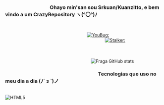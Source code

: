 ### ⠀⠀⠀⠀⠀⠀⠀⠀⠀⠀⠀⠀Ohayo min'san sou Srkuan/Kuanzitto, e bem vindo a um CrazyRepository ヽ(°〇°)ﾉ	
⠀⠀

⠀⠀⠀⠀⠀⠀
⠀⠀⠀⠀⠀⠀⠀⠀⠀⠀⠀⠀⠀⠀⠀⠀⠀⠀⠀
[![YouBug:](https://img.shields.io/badge/YouTube-FF0000?style=for-the-badge&logo=youtube&logoColor=white)](https://www.youtube.com/@srkuan)
⠀⠀⠀⠀⠀⠀⠀⠀⠀⠀⠀⠀⠀⠀⠀⠀⠀⠀⠀⠀⠀⠀⠀⠀⠀⠀⠀⠀⠀⠀⠀
[![Stalker:](https://img.shields.io/badge/Instagram-E4405F?style=for-the-badge&logo=instagram&logoColor=white)](https://www.instagram.com/srkuan/)
⠀⠀⠀⠀⠀
⠀⠀⠀⠀⠀⠀⠀⠀⠀⠀⠀⠀⠀⠀⠀⠀⠀⠀⠀⠀⠀⠀⠀⠀⠀⠀⠀⠀
⠀⠀⠀⠀⠀⠀⠀⠀⠀⠀⠀⠀⠀⠀⠀⠀⠀⠀⠀⠀⠀⠀⠀⠀⠀⠀⠀⠀
⠀⠀⠀⠀⠀⠀⠀⠀⠀⠀⠀⠀⠀⠀⠀⠀⠀⠀⠀⠀⠀⠀⠀⠀⠀⠀⠀⠀
⠀⠀⠀⠀⠀⠀⠀⠀⠀⠀⠀⠀⠀⠀⠀⠀⠀⠀⠀⠀⠀⠀⠀⠀⠀⠀⠀![Fraga GitHub stats](https://github-readme-stats.vercel.app/api?username=kuanzitto&show_icons=true&theme=radical)



### ⠀⠀⠀⠀⠀⠀⠀⠀⠀⠀⠀⠀⠀⠀⠀⠀⠀⠀⠀⠀⠀⠀⠀⠀⠀Tecnologias que uso no meu dia a dia (ﾉ´ з `)ノ	

<div aling="center">
  <br>
  <img alt="HTML5" src="https://img.shields.io/badge/HTML-239120?style=for-the-badge&logo=html5&logoColor=white">
</div>
